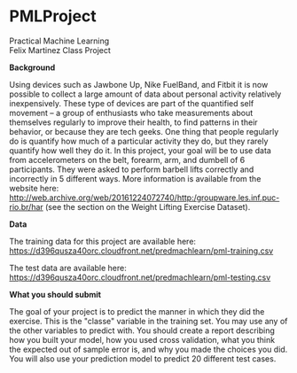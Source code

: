 # PMLProject

Practical Machine Learning  
Felix Martinez Class Project  


**Background**

Using devices such as Jawbone Up, Nike FuelBand, and Fitbit it is now possible to collect a large amount of data about personal activity relatively inexpensively. These type of devices are part of the quantified self movement – a group of enthusiasts who take measurements about themselves regularly to improve their health, to find patterns in their behavior, or because they are tech geeks. One thing that people regularly do is quantify how much of a particular activity they do, but they rarely quantify how well they do it. In this project, your goal will be to use data from accelerometers on the belt, forearm, arm, and dumbell of 6 participants. They were asked to perform barbell lifts correctly and incorrectly in 5 different ways. More information is available from the website here:   http://web.archive.org/web/20161224072740/http:/groupware.les.inf.puc-rio.br/har (see the section on the Weight Lifting Exercise Dataset).

**Data**

The training data for this project are available here:  
https://d396qusza40orc.cloudfront.net/predmachlearn/pml-training.csv

The test data are available here:  
https://d396qusza40orc.cloudfront.net/predmachlearn/pml-testing.csv

**What you should submit**

The goal of your project is to predict the manner in which they did the exercise. This is the "classe" variable in the training set. You may use any of the other variables to predict with. You should create a report describing how you built your model, how you used cross validation, what you think the expected out of sample error is, and why you made the choices you did. You will also use your prediction model to predict 20 different test cases.
